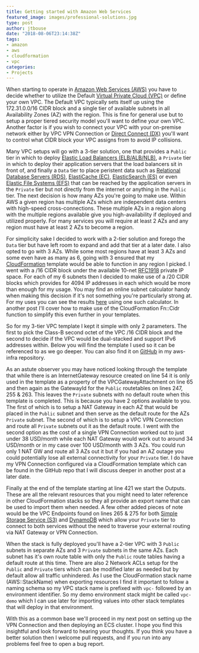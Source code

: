 ```yaml
---
title: Getting started with Amazon Web Services
featured_image: images/professional-solutions.jpg
type: post
author: jtbouse
date: "2018-08-06T23:14:38Z"
tags:
- amazon
- aws
- cloudformation
- vpc
categories:
- Projects
---
```

When starting to operate in [Amazon Web Services (AWS)](https://aws.amazon.com/) you have to decide whether to utilize the Default [Virtual Private Cloud (VPC)](https://aws.amazon.com/vpc/) or define your own VPC. The Default VPC typically sets itself up using the 172.31.0.0/16 CIDR block and a single tier of available subnets in all Availability Zones (AZ) with the region. This is fine for general use but to setup a proper tiered security model you'll want to define your own VPC. Another factor is if you wish to connect your VPC with your on-premise network either by VPC VPN Connection or [Direct Connect (DX)](https://aws.amazon.com/directconnect/) you'll want to control what CIDR block your VPC assigns from to avoid IP collisions.

Many VPC setups will go with a 3-tier solution, one that provides a `Public` tier in which to deploy [Elastic Load Balancers (ELB/ALB/NLB)](https://aws.amazon.com/elasticloadbalancing/), a `Private` tier in which to deploy their application servers that the load balancers sit in front of, and finally a `Data` tier to place peristent data such as [Relational Database Servers (RDS)](https://aws.amazon.com/rds/), [ElastiCache (EC)](https://aws.amazon.com/elasticache/), [ElasticSearch (ES)](https://aws.amazon.com/elasticsearch-service/) or even [Elastic File Systems (EFS)](https://aws.amazon.com/efs/) that can be reached by the application servers in the `Private` tier but not directly from the internet or anything in the `Public` tier. The next decision is how many AZs you're going to make use. Within AWS a given region has multiple AZs which are independent data centers with high-speed cross-connections. These multiple AZs in a region along with the multiple regions available give you high-availability if deployed and utilized properly. For many services you will require at least 2 AZs and any region must have at least 2 AZs to become a region.

For simplicity sake I decided to work with a 2-tier solution and forego the `Data` tier but have left room to expand and add that tier at a later date. I also opted to go with 3 AZs. While some most regions have at least 3 AZs and some even have as many as 6, going with 3 ensured that my [CloudFormation](https://aws.amazon.com/cloudformation/) template would be able to function in any region I picked. I went with a /16 CIDR block under the available 10-net [RFC1918](https://tools.ietf.org/html/rfc1918) private IP space. For each of my 6 subnets then I decided to make use of a /20 CIDR blocks which provides for 4094 IP addresses in each which would be more than enough for my usage. You may find an online subnet calculator handy when making this decision if it's not something you're particularly strong at. For my uses you can see the results [here](http://www.davidc.net/sites/default/subnets/subnets.html?network=10.10.0.0&mask=16&division=15.f460) using one such calculator. In another post I'll cover how to make use of the CloudFormation Fn::Cidr function to simplify this even further in your templates.

So for my 3-tier VPC template I kept it simple with only 2 parameters. The first to pick the Class-B second octet of the VPC /16 CIDR block and the second to decide if the VPC would be dual-stacked and support IPv6 addresses within. Below you will find the template I used so it can be referenced to as we go deeper. You can also find it on [GitHub](https://github.com/UGNS/aws-infra/blob/master/vpc/vpc-3azs.yaml) in my aws-infra repository.

As an astute observer you may have noticed looking through the template that while there is an InternetGateway resource created on line 54 it is only used in the template as a property of the VPCGatewayAttachment on line 65 and then again as the GatewayId for the `Public` routetables on lines 247, 255 & 263. This leaves the `Private` subnets with no default route when this template is completed. This is because you have 2 options available to you. The first of which is to setup a NAT Gateway in each AZ that would be placed in the `Public` subnet and then serve as the default route for the AZs `Private` subnet. The second of which is to setup a VPC VPN Connection and route all `Private` subnets out it as the default route. I went with the second option as the cost of a single VPN Connection worked out to just under 38 USD/month while each NAT Gateway would work out to around 34 USD/month or in my case over 100 USD/month with 3 AZs. You could run only 1 NAT GW and route all 3 AZs out it but if you had an AZ outage you could potentially lose all external connectivity for your `Private` tier. I do have my VPN Connection configured via a CloudFormation template which can be found in the GitHub repo that I will discuss deeper in another post at a later date.

Finally at the end of the template starting at line 421 we start the Outputs. These are all the relevant resources that you might need to later reference in other CloudFormation stacks so they all provide an export name that can be used to import them when needed. A few other added pieces of note would be the VPC Endpoints found on lines 265 & 275 for both [Simple Storage Service (S3)](https://aws.amazon.com/s3/) and [DynamoDB](https://aws.amazon.com/dynamodb) which allow your `Private` tier to connect to both services without the need to traverse your external routing via NAT Gateway or VPN Connection.

When the stack is fully deployed you'll have a 2-tier VPC with 3 `Public` subnets in separate AZs and 3 `Private` subnets in the same AZs. Each subnet has it's own route table with only the `Public` route tables having a default route at this time. There are also 2 Network ACLs setup for the `Public` and `Private` tiers which can be modified later as needed but by default allow all traffic unhindered. As I use the CloudFormation stack name (AWS::StackName) when exporting resources I find it important to follow a naming schema so my VPC stack name is prefixed with `vpc-` followed by an environment identifier. So my demo environment stack might be called `vpc-demo` which I can use later for importing values into other stack templates that will deploy in that environment.

With this as a common base we'll proceed in my next post on setting up the VPN Connection and then deploying an ECS cluster. I hope you find this insightful and look forward to hearing your thoughts. If you think you have a better solution then I welcome pull requests, and if you run into any problems feel free to open a bug report.
